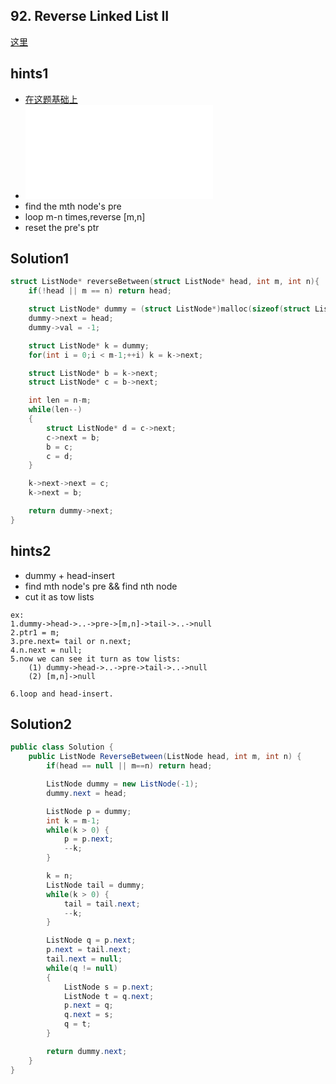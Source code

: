## 92. Reverse Linked List II
[这里](https://leetcode.com/problems/reverse-linked-list-ii/)

## hints1
* [在这题基础上](https://leetcode.com/problems/reverse-linked-list/)
* ![或参考这里](../3/reverseList.md)
* find the mth node's pre
* loop m-n times,reverse [m,n]
* reset the pre's ptr
## Solution1
``` c
struct ListNode* reverseBetween(struct ListNode* head, int m, int n){
    if(!head || m == n) return head;

    struct ListNode* dummy = (struct ListNode*)malloc(sizeof(struct ListNode));
    dummy->next = head;
    dummy->val = -1;

    struct ListNode* k = dummy;
    for(int i = 0;i < m-1;++i) k = k->next;

    struct ListNode* b = k->next;
    struct ListNode* c = b->next;

    int len = n-m;
    while(len--)
    {
        struct ListNode* d = c->next;
        c->next = b;
        b = c;
        c = d;
    }

    k->next->next = c;
    k->next = b;

    return dummy->next;
}
```
## hints2
* dummy + head-insert
* find mth node's pre && find nth node
* cut it as tow lists
```
ex:
1.dummy->head->..->pre->[m,n]->tail->..->null
2.ptr1 = m;
3.pre.next= tail or n.next;
4.n.next = null;
5.now we can see it turn as tow lists:
    (1) dummy->head->..->pre->tail->..->null
    (2) [m,n]->null

6.loop and head-insert.
```
## Solution2
``` csharp
public class Solution {
    public ListNode ReverseBetween(ListNode head, int m, int n) {
        if(head == null || m==n) return head;

        ListNode dummy = new ListNode(-1);
        dummy.next = head;

        ListNode p = dummy;
        int k = m-1;
        while(k > 0) {
            p = p.next;
            --k;
        }

        k = n;
        ListNode tail = dummy;
        while(k > 0) {
            tail = tail.next;
            --k;
        }

        ListNode q = p.next;
        p.next = tail.next;
        tail.next = null;
        while(q != null)
        {
            ListNode s = p.next;
            ListNode t = q.next;
            p.next = q;
            q.next = s;
            q = t;
        }

        return dummy.next;
    }
}
```